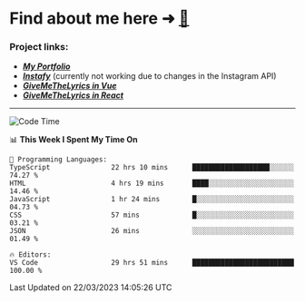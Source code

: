 # Find about me here ➜ [🧑](https://pauabella.dev)

### Project links:
- ***[My Portfolio](https://pauabella.dev)***
- ***[Instafy](https://instafy.me)*** (currently not working due to changes in the Instagram API)
- ***[GiveMeTheLyrics in Vue](https://lyrics.pauabella.dev)***
- ***[GiveMeTheLyrics in React](https://pauabella.dev/GiveMeTheLyrics)***

---
<!--START_SECTION:waka-->
![Code Time](http://img.shields.io/badge/Code%20Time-2%2C022%20hrs%2017%20mins-blue)

📊 **This Week I Spent My Time On** 

```text
💬 Programming Languages: 
TypeScript               22 hrs 10 mins      ███████████████████░░░░░░   74.27 % 
HTML                     4 hrs 19 mins       ████░░░░░░░░░░░░░░░░░░░░░   14.46 % 
JavaScript               1 hr 24 mins        █░░░░░░░░░░░░░░░░░░░░░░░░   04.73 % 
CSS                      57 mins             █░░░░░░░░░░░░░░░░░░░░░░░░   03.21 % 
JSON                     26 mins             ░░░░░░░░░░░░░░░░░░░░░░░░░   01.49 % 

🔥 Editors: 
VS Code                  29 hrs 51 mins      █████████████████████████   100.00 % 
```


 Last Updated on 22/03/2023 14:05:26 UTC
<!--END_SECTION:waka-->
